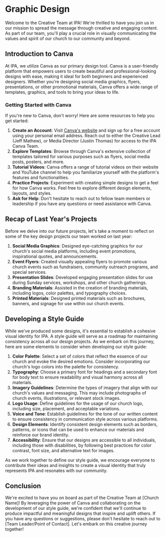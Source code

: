 # Graphic Design

Welcome to the Creative Team at IPA! We're thrilled to have you join us in our mission to spread the message through creative and engaging content. As part of our team, you'll play a crucial role in visually communicating the values and spirit of our church to our community and beyond.

## **Introduction to Canva**

At IPA, we utilize Canva as our primary design tool. Canva is a user-friendly platform that empowers users to create beautiful and professional-looking designs with ease, making it ideal for both beginners and experienced designers. Whether you're designing social media graphics, flyers, presentations, or other promotional materials, Canva offers a wide range of templates, graphics, and tools to bring your ideas to life.

### **Getting Started with Canva**

If you're new to Canva, don't worry! Here are some resources to help you get started:

1. **Create an Account**: Visit [Canva's website](https://www.canva.com/) and sign up for a free account using your personal email address. Reach out to either the Creative Lead (Jeff Mathew), or Media Director (Justin Thomas) for access to the IPA Canva Team. 
2. **Explore Templates**: Browse through Canva's extensive collection of templates tailored for various purposes such as flyers, social media posts, posters, and more.
3. **Tutorial Videos**: Canva offers a range of tutorial videos on their website and YouTube channel to help you familiarize yourself with the platform's features and functionalities.
4. **Practice Projects**: Experiment with creating simple designs to get a feel for how Canva works. Feel free to explore different design elements, layouts, and styles.
5. **Ask for Help**: Don't hesitate to reach out to fellow team members or leadership if you have any questions or need assistance with Canva.

## **Recap of Last Year's Projects**

Before we delve into our future projects, let's take a moment to reflect on some of the key design projects our team worked on last year:

1. **Social Media Graphics**: Designed eye-catching graphics for our church's social media platforms, including event promotions, inspirational quotes, and announcements.
2. **Event Flyers**: Created visually appealing flyers to promote various church events such as fundraisers, community outreach programs, and special services.
3. **Presentation Slides**: Developed engaging presentation slides for use during Sunday services, workshops, and other church gatherings.
4. **Branding Materials**: Assisted in the creation of branding materials, including logos, color palettes, and typography choices.
5. **Printed Materials**: Designed printed materials such as brochures, banners, and signage for use within our church events.

## **Developing a Style Guide**

While we've produced some designs, it's essential to establish a cohesive visual identity for IPA. A style guide will serve as a roadmap for maintaining consistency across all our design projects. As we embark on this journey, here are some elements to consider when developing our style guide:

1. **Color Palette**: Select a set of colors that reflect the essence of our church and evoke the desired emotions. Consider incorporating our church's logo colors into the palette for consistency.
2. **Typography**: Choose a primary font for headings and a secondary font for body text to ensure readability and visual harmony across all materials.
3. **Imagery Guidelines**: Determine the types of imagery that align with our church's values and messaging. This may include photographs of church events, illustrations, or relevant stock images.
4. **Logo Usage**: Define guidelines for the usage of our church logo, including size, placement, and acceptable variations.
5. **Voice and Tone**: Establish guidelines for the tone of our written content to ensure consistency in communication style across various platforms.
6. **Design Elements**: Identify consistent design elements such as borders, patterns, or icons that can be used to enhance our materials and reinforce our brand identity.
7. **Accessibility**: Ensure that our designs are accessible to all individuals, including those with disabilities, by following best practices for color contrast, font size, and alternative text for images.

As we work together to define our style guide, we encourage everyone to contribute their ideas and insights to create a visual identity that truly represents IPA and resonates with our community.

## **Conclusion**

We're excited to have you on board as part of the Creative Team at [Church Name]! By leveraging the power of Canva and collaborating on the development of our style guide, we're confident that we'll continue to produce impactful and meaningful designs that inspire and uplift others. If you have any questions or suggestions, please don't hesitate to reach out to [Team Leader/Point of Contact]. Let's embark on this creative journey together!